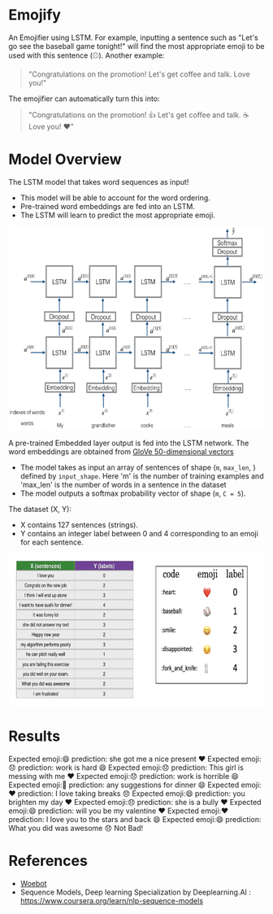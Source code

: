 # Emojify
An Emojifier using LSTM. For example, inputting a sentence such as "Let's go see the baseball game tonight!" will find the most appropriate emoji to be used with this sentence (⚾).
Another example:
>"Congratulations on the promotion! Let's get coffee and talk. Love you!"   

The emojifier can automatically turn this into:
>"Congratulations on the promotion! 👍 Let's get coffee and talk. ☕️ Love you! ❤️"

# Model Overview
The LSTM model that takes word sequences as input!
* This model will be able to account for the word ordering. 
* Pre-trained word embeddings are fed into an LSTM.
* The LSTM will learn to predict the most appropriate emoji.
<img src="images/emojifier-v2.png" style="width:700px;height:400px;">

A pre-trained Embedded layer output is fed into the LSTM network. The word embeddings are obtained from [GloVe 50-dimensional vectors](/data/glove.6B.50d.txt.zip)
* The model takes as input an array of sentences of shape (`m`, `max_len`, ) defined by `input_shape`. Here 'm' is the number of training examples and 'max_len' is the number of words in a sentence in the dataset 
* The model outputs a softmax probability vector of shape (`m`, `C = 5`). 

The dataset (X, Y):
- X contains 127 sentences (strings).
- Y contains an integer label between 0 and 4 corresponding to an emoji for each sentence.

<img src="images/data_set.png" style="width:700px;height:300px;">

# Results
Expected emoji:😄 prediction: she got me a nice present	❤️
Expected emoji:😞 prediction: work is hard	😄
Expected emoji:😞 prediction: This girl is messing with me	❤️
Expected emoji:😞 prediction: work is horrible	😄
Expected emoji:🍴 prediction: any suggestions for dinner	😄
Expected emoji:❤️ prediction: I love taking breaks	😞
Expected emoji:😄 prediction: you brighten my day	❤️
Expected emoji:😞 prediction: she is a bully	❤️
Expected emoji:😄 prediction: will you be my valentine	❤️
Expected emoji:❤️ prediction: I love you to the stars and back	😄
Expected emoji:😄 prediction: What you did was awesome	😞
Not Bad!

# References
 - [Woebot](http://woebot.io)
 - Sequence Models, Deep learning Specialization by Deeplearning.AI : https://www.coursera.org/learn/nlp-sequence-models
